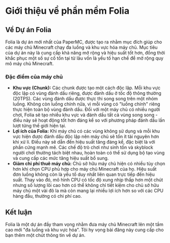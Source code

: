 
# Giới thiệu về phần mềm Folia
[](https://raw.githubusercontent.com/PaperMC/Folia/master/folia.png)

## Về Dự án Folia

Folia là dự án mới nhất của PaperMC, được tạo ra nhằm mục đích giúp cho các máy chủ Minecraft chạy đa luồng và khu vực hóa máy chủ. Mục tiêu của dự án này là cung cấp khả năng mở rộng và hiệu suất tốt hơn, đồng thời khắc phục một số sự cố tồn tại từ lâu vốn là yếu tố hạn chế để mở rộng quy mô máy chủ Minecraft.

### Đặc điểm của máy chủ

- **Khu vực (Chunk):** Các chunk được tạo một cách độc lập. Mỗi khu vực độc lập có vùng đánh dấu riêng, được đánh dấu ở tốc độ thông thường (20TPS). Các vùng đánh dấu được thực thi song song trên một nhóm luồng. Không còn luồng chính nữa, vì mỗi vùng có "luồng chính" riêng thực hiện toàn bộ vùng đánh dấu. Đối với một máy chủ có nhiều người chơi, Folia sẽ tạo nhiều khu vực và đánh dấu tất cả vùng song song - điều này sẽ hoạt động tốt hơn đáng kể so với phương pháp đánh dấu lần lượt từng thế giới hiện tại.
- **Lợi ích của Folia:** Khi máy chủ có các vùng không sử dụng và mỗi khu vực hiện được đánh dấu độc lập nên máy chủ sẽ tốn ít tài nguyên hơn khi xử lí. Điều này sẽ dẫn đến hiệu suất tăng đáng kể, đặc biệt là với phần cứng mạnh mẽ. Các chế độ trò chơi như sinh tồn và skyblock người chơi thường tách biệt nhau, hoàn toàn có thể sử dụng bộ tạo vùng và cung cấp các mức tăng hiệu suất bổ sung.
- **Giảm chi phí thuê máy chủ:** Chủ sở hữu máy chủ hiện có nhiều tùy chọn hơn khi chọn CPU phù hợp cho máy chủ Minecraft của họ. Hiệu suất đơn luồng không còn là yếu tố duy nhất liên quan trực tiếp đến hiệu suất. Thay vào đó, mô hình CPU có tốc độ xung nhịp thấp hơn một chút nhưng số lượng lõi cao hơn có thể không chỉ tiết kiệm cho chủ sở hữu máy chủ một vài đô la mà còn mang lại nhiều lợi ích hơn so với các CPU hàng đầu, thường có chi phí cao.

## Kết luận

Folia là một dự án đầy tham vọng nhằm đưa máy chủ Minecraft lên một tầm cao mới "đa luồng và khu vực hóa". Tôi hy vọng bài đăng này cung cấp cho bạn thêm một chút thông tin về dự án. 
